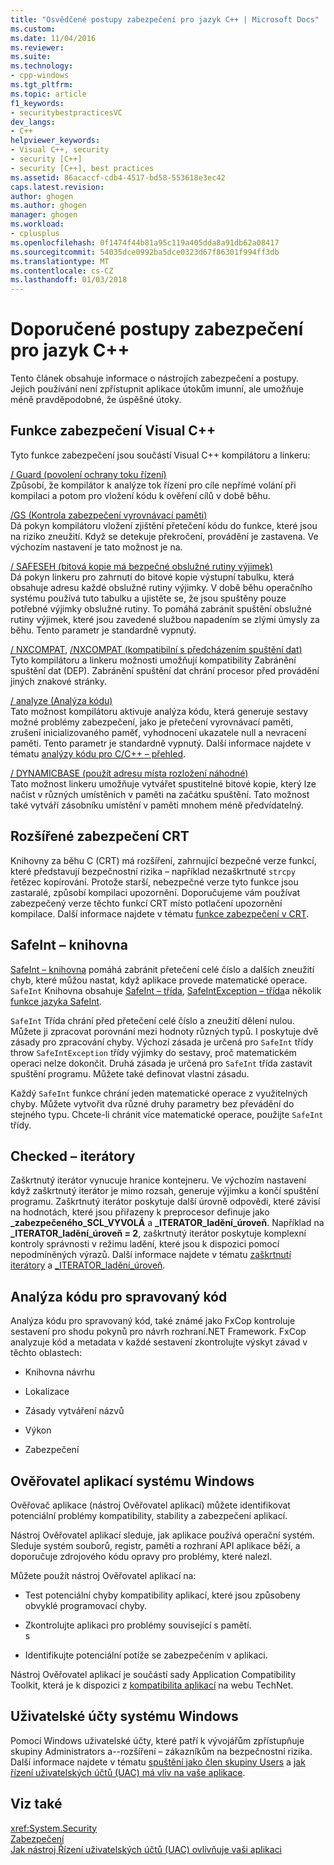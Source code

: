 ```yaml
---
title: "Osvědčené postupy zabezpečení pro jazyk C++ | Microsoft Docs"
ms.custom: 
ms.date: 11/04/2016
ms.reviewer: 
ms.suite: 
ms.technology:
- cpp-windows
ms.tgt_pltfrm: 
ms.topic: article
f1_keywords:
- securitybestpracticesVC
dev_langs:
- C++
helpviewer_keywords:
- Visual C++, security
- security [C++]
- security [C++], best practices
ms.assetid: 86acaccf-cdb4-4517-bd58-553618e3ec42
caps.latest.revision: 
author: ghogen
ms.author: ghogen
manager: ghogen
ms.workload:
- cplusplus
ms.openlocfilehash: 0f1474f44b81a95c119a405dda8a91db62a08417
ms.sourcegitcommit: 54035dce0992ba5dce0323d67f86301f994ff3db
ms.translationtype: MT
ms.contentlocale: cs-CZ
ms.lasthandoff: 01/03/2018
---
```

# <a name="security-best-practices-for-c"></a>Doporučené postupy zabezpečení pro jazyk C++
Tento článek obsahuje informace o nástrojích zabezpečení a postupy. Jejich používání není zpřístupnit aplikace útokům imunní, ale umožňuje méně pravděpodobné, že úspěšné útoky.  
  
## <a name="visual-c-security-features"></a>Funkce zabezpečení Visual C++  
 Tyto funkce zabezpečení jsou součástí Visual C++ kompilátoru a linkeru:  
  
 [/ Guard (povolení ochrany toku řízení)](../build/reference/guard-enable-control-flow-guard.md)  
 Způsobí, že kompilátor k analýze tok řízení pro cíle nepřímé volání při kompilaci a potom pro vložení kódu k ověření cílů v době běhu.  
  
 [/GS (Kontrola zabezpečení vyrovnávací paměti)](../build/reference/gs-buffer-security-check.md)  
 Dá pokyn kompilátoru vložení zjištění přetečení kódu do funkce, které jsou na riziko zneužití. Když se detekuje překročení, provádění je zastavena. Ve výchozím nastavení je tato možnost je na.  
  
 [/ SAFESEH (bitová kopie má bezpečné obslužné rutiny výjimek)](../build/reference/safeseh-image-has-safe-exception-handlers.md)  
 Dá pokyn linkeru pro zahrnutí do bitové kopie výstupní tabulku, která obsahuje adresu každé obslužné rutiny výjimky. V době běhu operačního systému používá tuto tabulku a ujistěte se, že jsou spuštěny pouze potřebné výjimky obslužné rutiny. To pomáhá zabránit spuštění obslužné rutiny výjimek, které jsou zavedené službou napadením se zlými úmysly za běhu. Tento parametr je standardně vypnutý.  
  
 [/ NXCOMPAT](../build/reference/nxcompat.md), [/NXCOMPAT (kompatibilní s předcházením spuštění dat)](../build/reference/nxcompat-compatible-with-data-execution-prevention.md)  
 Tyto kompilátoru a linkeru možnosti umožňují kompatibility Zabránění spuštění dat (DEP). Zabránění spuštění dat chrání procesor před provádění jiných znakové stránky.  
  
 [/ analyze (Analýza kódu)](../build/reference/analyze-code-analysis.md)  
 Tato možnost kompilátoru aktivuje analýza kódu, která generuje sestavy možné problémy zabezpečení, jako je přetečení vyrovnávací paměti, zrušení inicializovaného paměť, vyhodnocení ukazatele null a nevracení paměti. Tento parametr je standardně vypnutý. Další informace najdete v tématu [analýzy kódu pro C/C++ – přehled](/visualstudio/code-quality/code-analysis-for-c-cpp-overview).  
  
 [/ DYNAMICBASE (použít adresu místa rozložení náhodné)](../build/reference/dynamicbase-use-address-space-layout-randomization.md)  
 Tato možnost linkeru umožňuje vytvářet spustitelné bitové kopie, který lze načíst v různých umístěních v paměti na začátku spuštění. Tato možnost také vytváří zásobníku umístění v paměti mnohem méně předvídatelný.  
  
## <a name="security-enhanced-crt"></a>Rozšířené zabezpečení CRT  
 Knihovny za běhu C (CRT) má rozšíření, zahrnující bezpečné verze funkcí, které představují bezpečnostní rizika – například nezaškrtnuté `strcpy` řetězec kopírování. Protože starší, nebezpečné verze tyto funkce jsou zastaralé, způsobí kompilaci upozornění. Doporučujeme vám používat zabezpečený verze těchto funkcí CRT místo potlačení upozornění kompilace. Další informace najdete v tématu [funkce zabezpečení v CRT](../c-runtime-library/security-features-in-the-crt.md).  
  
## <a name="safeint-library"></a>SafeInt – knihovna  
 [SafeInt – knihovna](../windows/safeint-library.md) pomáhá zabránit přetečení celé číslo a dalších zneužití chyb, které můžou nastat, když aplikace provede matematické operace. `SafeInt` Knihovna obsahuje [SafeInt – třída](../windows/safeint-class.md), [SafeIntException – třída](../windows/safeintexception-class.md)a několik [funkce jazyka SafeInt](../windows/safeint-functions.md).  
  
 `SafeInt` Třída chrání před přetečení celé číslo a zneužití dělení nulou. Můžete ji zpracovat porovnání mezi hodnoty různých typů. I poskytuje dvě zásady pro zpracování chyby. Výchozí zásada je určená pro `SafeInt` třídy throw `SafeIntException` třídy výjimky do sestavy, proč matematickém operaci nelze dokončit. Druhá zásada je určená pro `SafeInt` třída zastavit spuštění programu. Můžete také definovat vlastní zásadu.  
  
 Každý `SafeInt` funkce chrání jeden matematické operace z využitelných chyby. Můžete vytvořit dva různé druhy parametry bez převádění do stejného typu. Chcete-li chránit více matematické operace, použijte `SafeInt` třídy.  
  
## <a name="checked-iterators"></a>Checked – iterátory  
 Zaškrtnutý iterátor vynucuje hranice kontejneru. Ve výchozím nastavení když zaškrtnutý iterátor je mimo rozsah, generuje výjimku a končí spuštění programu. Zaškrtnutý iterátor poskytuje další úrovně odpovědi, které závisí na hodnotách, které jsou přiřazeny k preprocesor definuje jako  **\_zabezpečeného\_SCL\_VYVOLÁ** a  **\_ITERATOR\_ladění\_úroveň**. Například na  **\_ITERATOR\_ladění\_úroveň = 2**, zaškrtnutý iterátor poskytuje komplexní kontroly správnosti v režimu ladění, které jsou k dispozici pomocí nepodmíněných výrazů. Další informace najdete v tématu [zaškrtnutí iterátory](../standard-library/checked-iterators.md) a [ \_ITERATOR\_ladění\_úroveň](../standard-library/iterator-debug-level.md).  
  
## <a name="code-analysis-for-managed-code"></a>Analýza kódu pro spravovaný kód  
 Analýza kódu pro spravovaný kód, také známé jako FxCop kontroluje sestavení pro shodu pokynů pro návrh rozhraní.NET Framework. FxCop analyzuje kód a metadata v každé sestavení zkontrolujte výskyt závad v těchto oblastech:  
  
-   Knihovna návrhu  
  
-   Lokalizace  
  
-   Zásady vytváření názvů  
  
-   Výkon  
  
-   Zabezpečení  
  
## <a name="windows-application-verifier"></a>Ověřovatel aplikací systému Windows  
 Ověřovač aplikace (nástroj Ověřovatel aplikací) můžete identifikovat potenciální problémy kompatibility, stability a zabezpečení aplikací.  
  
 Nástroj Ověřovatel aplikací sleduje, jak aplikace používá operační systém. Sleduje systém souborů, registr, paměti a rozhraní API aplikace běží, a doporučuje zdrojového kódu opravy pro problémy, které nalezl.  
  
 Můžete použít nástroj Ověřovatel aplikací na:  
  
-   Test potenciální chyby kompatibility aplikací, které jsou způsobeny obvyklé programovací chyby.  
  
-   Zkontrolujte aplikaci pro problémy související s pamětí.  
  s
-   Identifikujte potenciální potíže se zabezpečením v aplikaci.  
  
 Nástroj Ověřovatel aplikací je součástí sady Application Compatibility Toolkit, která je k dispozici z [kompatibilita aplikací](http://go.microsoft.com/fwlink/p/?linkid=91277) na webu TechNet.  
  

## <a name="windows-user-accounts"></a>Uživatelské účty systému Windows  
 Pomocí Windows uživatelské účty, které patří k vývojářům zpřístupňuje skupiny Administrators a--rozšíření – zákazníkům na bezpečnostní rizika. Další informace najdete v tématu [spuštění jako člen skupiny Users](running-as-a-member-of-the-users-group.md) a [jak řízení uživatelských účtů (UAC) má vliv na vaše aplikace](how-user-account-control-uac-affects-your-application.md).  
  
## <a name="see-also"></a>Viz také  
 <xref:System.Security>   
 [Zabezpečení](/dotnet/standard/security/index)   
 [Jak nástroj Řízení uživatelských účtů (UAC) ovlivňuje vaši aplikaci](how-user-account-control-uac-affects-your-application.md)